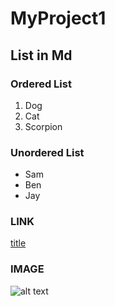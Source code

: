 # MyProject1
## List in Md
### Ordered List
1. Dog
2. Cat
3. Scorpion

### Unordered List
- Sam
- Ben
- Jay

### LINK
[title](https://www.example.com)

### IMAGE

![alt text](https://www.puppyschool.co.uk/media/bb89e57566a1e3ef6e76318ee3139adc/terrier-puppy-running-on-grass-outside.jpg)

